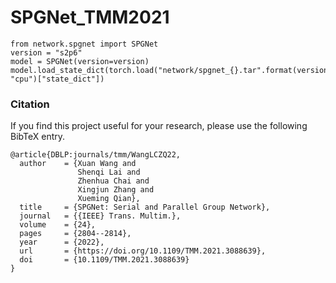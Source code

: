 # SPGNet_TMM2021
```
from network.spgnet import SPGNet
version = "s2p6"
model = SPGNet(version=version)
model.load_state_dict(torch.load("network/spgnet_{}.tar".format(version), "cpu")["state_dict"])
```

### Citation
If you find this project useful for your research, please use the following BibTeX entry.

```
@article{DBLP:journals/tmm/WangLCZQ22,
  author    = {Xuan Wang and
               Shenqi Lai and
               Zhenhua Chai and
               Xingjun Zhang and
               Xueming Qian},
  title     = {SPGNet: Serial and Parallel Group Network},
  journal   = {{IEEE} Trans. Multim.},
  volume    = {24},
  pages     = {2804--2814},
  year      = {2022},
  url       = {https://doi.org/10.1109/TMM.2021.3088639},
  doi       = {10.1109/TMM.2021.3088639}
}
```

